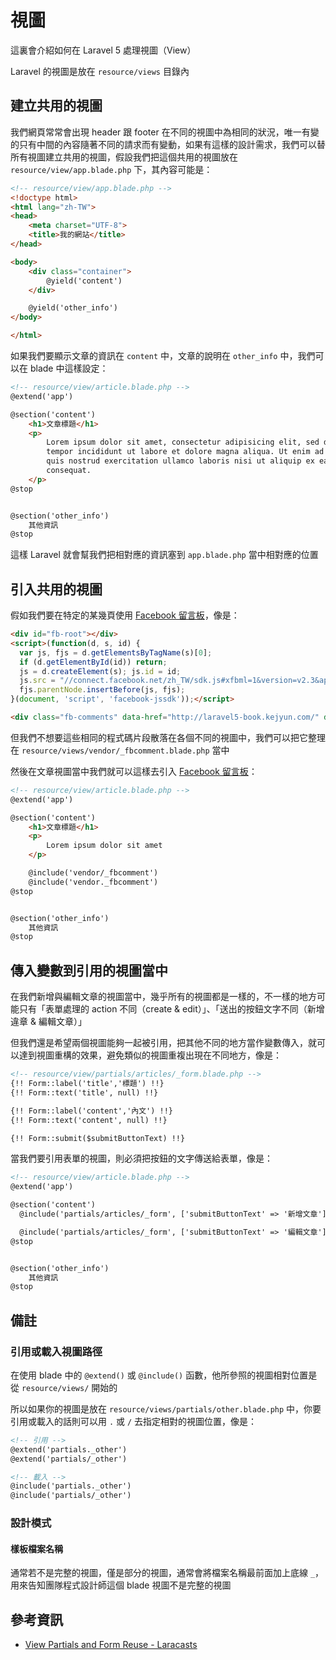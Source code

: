 # 視圖

這裏會介紹如何在 Laravel 5 處理視圖（View）

Laravel 的視圖是放在 `resource/views` 目錄內

## 建立共用的視圖

我們網頁常常會出現 header 跟 footer 在不同的視圖中為相同的狀況，唯一有變的只有中間的內容隨著不同的請求而有變動，如果有這樣的設計需求，我們可以替所有視圖建立共用的視圖，假設我們把這個共用的視圖放在 `resource/view/app.blade.php` 下，其內容可能是：

```html
<!-- resource/view/app.blade.php -->
<!doctype html>
<html lang="zh-TW">
<head>
    <meta charset="UTF-8">
    <title>我的網站</title>
</head>

<body>
    <div class="container">
        @yield('content')
    </div>

    @yield('other_info')
</body>

</html>
```

如果我們要顯示文章的資訊在 `content` 中，文章的說明在 `other_info` 中，我們可以在 blade 中這樣設定：


```html
<!-- resource/view/article.blade.php -->
@extend('app')

@section('content')
    <h1>文章標題</h1>
    <p>
        Lorem ipsum dolor sit amet, consectetur adipisicing elit, sed do eiusmod
        tempor incididunt ut labore et dolore magna aliqua. Ut enim ad minim veniam,
        quis nostrud exercitation ullamco laboris nisi ut aliquip ex ea commodo
        consequat.
    </p>
@stop


@section('other_info')
    其他資訊
@stop
```

這樣 Laravel 就會幫我們把相對應的資訊塞到 `app.blade.php` 當中相對應的位置


## 引入共用的視圖

假如我們要在特定的某幾頁使用 [Facebook 留言板](https://developers.facebook.com/docs/plugins/comments)，像是：

```html
<div id="fb-root"></div>
<script>(function(d, s, id) {
  var js, fjs = d.getElementsByTagName(s)[0];
  if (d.getElementById(id)) return;
  js = d.createElement(s); js.id = id;
  js.src = "//connect.facebook.net/zh_TW/sdk.js#xfbml=1&version=v2.3&appId=12345566";
  fjs.parentNode.insertBefore(js, fjs);
}(document, 'script', 'facebook-jssdk'));</script>

<div class="fb-comments" data-href="http://laravel5-book.kejyun.com/" data-numposts="5" data-colorscheme="light"></div>
```

但我們不想要這些相同的程式碼片段散落在各個不同的視圖中，我們可以把它整理在 `resource/views/vendor/_fbcomment.blade.php` 當中

然後在文章視圖當中我們就可以這樣去引入 [Facebook 留言板](https://developers.facebook.com/docs/plugins/comments)：

```html
<!-- resource/view/article.blade.php -->
@extend('app')

@section('content')
    <h1>文章標題</h1>
    <p>
        Lorem ipsum dolor sit amet
    </p>

    @include('vendor/_fbcomment')
    @include('vendor._fbcomment')
@stop


@section('other_info')
    其他資訊
@stop
```

## 傳入變數到引用的視圖當中

在我們新增與編輯文章的視圖當中，幾乎所有的視圖都是一樣的，不一樣的地方可能只有「表單處理的 action 不同（create & edit）」、「送出的按鈕文字不同（新增違章 & 編輯文章）」

但我們還是希望兩個視圖能夠一起被引用，把其他不同的地方當作變數傳入，就可以達到視圖重構的效果，避免類似的視圖重複出現在不同地方，像是：


```html
<!-- resource/view/partials/articles/_form.blade.php -->
{!! Form::label('title','標題') !!}
{!! Form::text('title', null) !!}

{!! Form::label('content','內文') !!}
{!! Form::text('content', null) !!}

{!! Form::submit($submitButtonText) !!}
```

當我們要引用表單的視圖，則必須把按鈕的文字傳送給表單，像是：


```html
<!-- resource/view/article.blade.php -->
@extend('app')

@section('content')
  @include('partials/articles/_form', ['submitButtonText' => '新增文章'])

  @include('partials/articles/_form', ['submitButtonText' => '編輯文章'])
@stop


@section('other_info')
    其他資訊
@stop
```

## 備註

### 引用或載入視圖路徑

在使用 blade 中的 `@extend()` 或 `@include()` 函數，他所參照的視圖相對位置是從 `resource/views/` 開始的

所以如果你的視圖是放在 `resource/views/partials/other.blade.php` 中，你要引用或載入的話則可以用 `.` 或 `/` 去指定相對的視圖位置，像是：

```html
<!-- 引用 -->
@extend('partials._other')
@extend('partials/_other')

<!-- 載入 -->
@include('partials._other')
@include('partials/_other')
```

### 設計模式

#### 樣板檔案名稱

通常若不是完整的視圖，僅是部分的視圖，通常會將檔案名稱最前面加上底線 `_`，用來告知團隊程式設計師這個 blade 視圖不是完整的視圖

## 參考資訊
* [View Partials and Form Reuse - Laracasts](https://laracasts.com/series/laravel-5-fundamentals/episodes/13)
